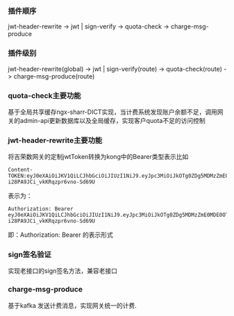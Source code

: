 
### 插件顺序

jwt-header-rewrite -> jwt | sign-verify -> quota-check -> charge-msg-produce

### 插件级别

jwt-header-rewrite(global) -> jwt | sign-verify(route) -> quota-check(route) -> charge-msg-produce(route)


### quota-check主要功能

基于全局共享缓存ngx-sharr-DICT实现，当计费系统发现账户余额不足，调用网关的admin-api更新数据库以及全局缓存，实现客户quota不足的访问控制


### jwt-header-rewrite主要功能

将吉荣数网关的定制jwtToken转换为kong中的Bearer类型表示比如

```
Content-TOKEN:eyJ0eXAiOiJKV1QiLCJhbGciOiJIUzI1NiJ9.eyJpc3MiOiJkOTg0ZDg5MDMzZmE0MDE0OTQ2YThhYTE4MjA5NDc1YiIsImV4cCI6MTU0ODE3NTU2Nn0.mRPVYmGS0l9ZCA-i28PA9JCi_vkKRqzpr6vno-Sd69U

```
表示为：

```
Authorization: Bearer eyJ0eXAiOiJKV1QiLCJhbGciOiJIUzI1NiJ9.eyJpc3MiOiJkOTg0ZDg5MDMzZmE0MDE0OTQ2YThhYTE4MjA5NDc1YiIsImV4cCI6MTU0ODE3NTU2Nn0.mRPVYmGS0l9ZCA-i28PA9JCi_vkKRqzpr6vno-Sd69U

```
即：Authorization: Bearer <token> 的表示形式


### sign签名验证

实现老接口的sign签名方法，兼容老接口

### charge-msg-produce

基于kafka 发送计费消息，实现网关统一的计费.

